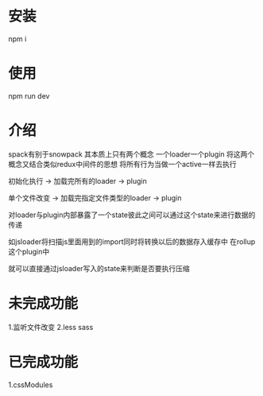 # 安装
npm i 

# 使用 
npm run dev 

# 介绍
spack有别于snowpack 其本质上只有两个概念 一个loader一个plugin
将这两个概念又结合类似redux中间件的思想 将所有行为当做一个active一样去执行

初始化执行 -> 加载完所有的loader -> plugin

单个文件改变 -> 加载完指定文件类型的loader -> plugin

对loader与plugin内部暴露了一个state彼此之间可以通过这个state来进行数据的传递

如jsloader将扫描js里面用到的import同时将转换以后的数据存入缓存中 在rollup这个plugin中

就可以直接通过jsloader写入的state来判断是否要执行压缩


# 未完成功能
1.监听文件改变
2.less sass

# 已完成功能
1.cssModules
